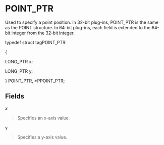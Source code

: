 # POINT\_PTR

Used to specify a point position. In 32-bit plug-ins, POINT\_PTR is the same as the POINT structure. In 64-bit plug-ins, each field is extended to the 64-bit integer from the 32-bit integer.

typedef struct tagPOINT\_PTR

{

LONG\_PTR x;

LONG\_PTR y;

} POINT\_PTR, \*PPOINT\_PTR;

## Fields

_x_

> Specifies an x-axis value.

y

> Specifies a y-axis value.